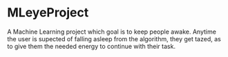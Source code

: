 # MLeyeProject
A Machine Learning project which goal is to keep people awake. Anytime the user is supected of falling asleep from the algorithm, they get tazed, as to give them the needed energy to continue with their task.
